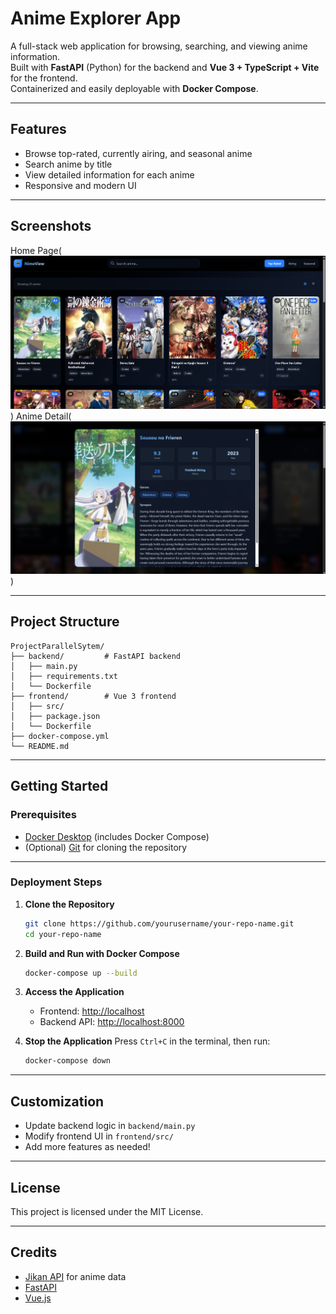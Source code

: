 # Anime Explorer App

A full-stack web application for browsing, searching, and viewing anime information.  
Built with **FastAPI** (Python) for the backend and **Vue 3 + TypeScript + Vite** for the frontend.  
Containerized and easily deployable with **Docker Compose**.

---

## Features

- Browse top-rated, currently airing, and seasonal anime
- Search anime by title
- View detailed information for each anime
- Responsive and modern UI

---

## Screenshots

Home Page(![alt text](<Screenshot 2025-07-07 024752.png>))
Anime Detail(![alt text](image-1.png))

---

## Project Structure

```
ProjectParallelSytem/
├── backend/         # FastAPI backend
│   ├── main.py
│   ├── requirements.txt
│   └── Dockerfile
├── frontend/        # Vue 3 frontend
│   ├── src/
│   ├── package.json
│   └── Dockerfile
├── docker-compose.yml
└── README.md
```

---

## Getting Started

### Prerequisites

- [Docker Desktop](https://www.docker.com/products/docker-desktop) (includes Docker Compose)
- (Optional) [Git](https://git-scm.com/) for cloning the repository

---

### Deployment Steps

1. **Clone the Repository**
   ```sh
   git clone https://github.com/yourusername/your-repo-name.git
   cd your-repo-name
   ```

2. **Build and Run with Docker Compose**
   ```sh
   docker-compose up --build
   ```

3. **Access the Application**
   - Frontend: [http://localhost](http://localhost)
   - Backend API: [http://localhost:8000](http://localhost:8000)

4. **Stop the Application**
   Press `Ctrl+C` in the terminal, then run:
   ```sh
   docker-compose down
   ```

---

## Customization

- Update backend logic in `backend/main.py`
- Modify frontend UI in `frontend/src/`
- Add more features as needed!

---

## License

This project is licensed under the MIT License.

---

## Credits

- [Jikan API](https://jikan.moe/) for anime data
- [FastAPI](https://fastapi.tiangolo.com/)
- [Vue.js](https://vuejs.org/)